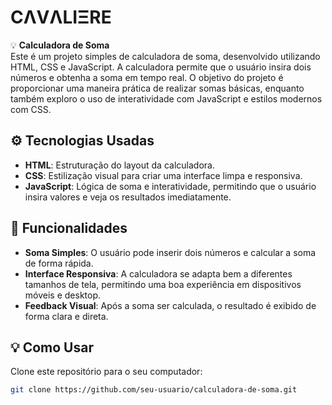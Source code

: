 # **CΛVΛLIΞRE**

💡 **Calculadora de Soma**  
Este é um projeto simples de calculadora de soma, desenvolvido utilizando HTML, CSS e JavaScript. A calculadora permite que o usuário insira dois números e obtenha a soma em tempo real. O objetivo do projeto é proporcionar uma maneira prática de realizar somas básicas, enquanto também exploro o uso de interatividade com JavaScript e estilos modernos com CSS.

## ⚙️ Tecnologias Usadas
- **HTML**: Estruturação do layout da calculadora.
- **CSS**: Estilização visual para criar uma interface limpa e responsiva.
- **JavaScript**: Lógica de soma e interatividade, permitindo que o usuário insira valores e veja os resultados imediatamente.

## 🧠 Funcionalidades
- **Soma Simples**: O usuário pode inserir dois números e calcular a soma de forma rápida.
- **Interface Responsiva**: A calculadora se adapta bem a diferentes tamanhos de tela, permitindo uma boa experiência em dispositivos móveis e desktop.
- **Feedback Visual**: Após a soma ser calculada, o resultado é exibido de forma clara e direta.

## 💡 Como Usar
Clone este repositório para o seu computador:

```bash
git clone https://github.com/seu-usuario/calculadora-de-soma.git
